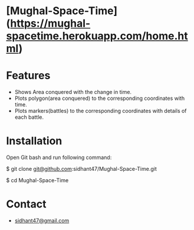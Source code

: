 # [Mughal-Space-Time] (https://mughal-spacetime.herokuapp.com/home.html)



Features
========
* Shows Area conquered with the change in time.
* Plots polygon(area conquered) to the corresponding coordinates with time.
* Plots markers(battles) to the corresponding coordinates with details of each battle.

Installation
============

Open Git bash and run following command:

$ git clone git@github.com:sidhant47/Mughal-Space-Time.git

$ cd Mughal-Space-Time


Contact
=======

* sidhant47@gmail.com
